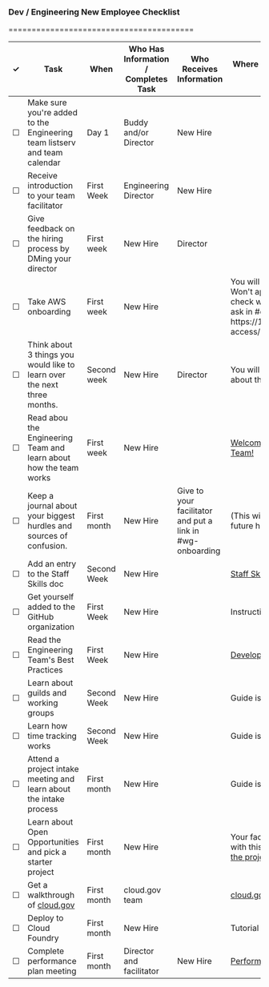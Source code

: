 
### Dev / Engineering New Employee Checklist
========================================

<table>
  <thead>
    <tr>
      <th scope="col">&#10003;</th>
      <th scope="col">Task</th>
      <th scope="col">When</th>
      <th scope="col">Who Has Information / Completes Task</th>
      <th scope="col">Who Receives Information </th>
      <th scope="col">Where the information lives / notes</th>
    </tr>
  </thead>
  <tr>
    <td>&#9744;</td>
    <td>Make sure you're added to the Engineering team listserv and team calendar</td>
    <td>Day 1</td>
    <td>Buddy and/or Director</td>
    <td> New Hire</td>
    <td></td>
  </tr>
  <tr>
    <td>&#9744;</td>
    <td>Receive introduction to your team facilitator</td>
    <td>First Week</td>
    <td>Engineering Director</td>
    <td> New Hire</td>
    <td></td>
  </tr>
  <tr>
    <td>&#9744;</td>
    <td>Give feedback on the hiring process by DMing your director</td>
    <td>First week</td>
    <td>New Hire</td>
    <td> Director</td>
    <td></td>
  </tr>
  <tr>
    <td>&#9744;</td>
    <td>Take AWS onboarding</td>
    <td>First week</td>
    <td>New Hire</td>
    <td></td>
    <td>You will be given an account. Won't apply to everyone – check with your director or ask in #devops. https://18f.gsa.gov/hub/aws-access/</td>
  </tr>
   <tr>
    <td>&#9744;</td>
    <td>Think about 3 things you would like to learn over the next three months.</td>
    <td>Second week</td>
    <td>New Hire</td>
    <td>Director</td>
    <td>You will talk to your facilitator about this.</td>
  </tr>
   <tr>
    <td>&#9744;</td>
    <td>Read abou the Engineering Team and learn about how the team works</td>
    <td>First week</td>
    <td>New Hire</td>
    <td></td>
    <td><a href="https://docs.google.com/document/d/1jtp6ZjWKZPvu1VhrQc8r7z6U3InxbtL5_baIECtPLkQ/edit#heading=h.525qbp2k2unh">Welcome to the Engineering Team!</a></td>
  </tr>
  <tr>
    <td>&#9744;</td>
    <td>Keep a journal about your biggest hurdles and sources of confusion.</td>
    <td>First month</td>
    <td>New Hire</td>
    <td>Give to your facilitator and put a link in #wg-onboarding</td>
    <td>(This will help us fix it for future hires)</td>
  </tr>
  <tr>
    <td>&#9744;</td>
    <td>Add an entry to the Staff Skills doc</td>
    <td>Second Week</td>
    <td>New Hire</td>
    <td></td>
    <td><a href="https://docs.google.com/spreadsheets/u/1/d/1X0i53EqWTzh0l3lrs0us-2bZ_2Z6TUGn2Y3lPHmSuXo/edit#gid=0">Staff Skills</a></td>
  </tr>
  <tr>
    <td>&#9744;</td>
    <td>Get yourself added to the GitHub organization</td>
    <td>First Week</td>
    <td>New Hire</td>
    <td></td>
    <td>Instructions are <a href="https://github.com/18F/handbook/blob/staging/articles/5-training-and-professional-development/seminars/github-and-18f-site.md#1-setting-up-your-account">here</a></td>
  </tr>
  <tr>
    <td>&#9744;</td>
    <td>Read the Engineering Team's Best Practices</td>
    <td>First Week</td>
    <td>New Hire</td>
    <td></td>
    <td><a href="https://pages.18f.gov/development-guide">Developer Guide</a></td>
  </tr>
  <tr>
    <td>&#9744;</td>
    <td>Learn about guilds and working groups</td>
    <td>Second Week</td>
    <td>New Hire</td>
    <td></td>
    <td>Guide is <a href="https://github.com/18F/handbook/blob/staging/articles/5-training-and-professional-development/seminars/working-groups-and-guilds-101.md">here</a></td>
  </tr>
  <tr>
    <td>&#9744;</td>
    <td>Learn how time tracking works</td>
    <td>Second Week</td>
    <td>New Hire</td>
    <td></td>
    <td>Guide is <a href="https://github.com/18F/handbook/blob/e3544e240f37f5df02906a5a4f73bd9e9a460015/articles/4-how-we-work/tools/tock.md">here</a></td>
  </tr>
   <tr>
    <td>&#9744;</td>
    <td>Attend a project intake meeting and learn about the intake process</td>
    <td>First month</td>
    <td>New Hire</td>
    <td></td>
    <td>Guide is <a href="https://github.com/18F/handbook/blob/4ea880b6bf5cf56067fa3d3cf3ca45655ed4a87b/articles/5-training-and-professional-development/seminars/project-intake-101.md">here</a></td>
  </tr>
    <tr>
    <td>&#9744;</td>
    <td>Learn about Open Opportunities and pick a starter project</td>
    <td>First month</td>
    <td>New Hire</td>
    <td></td>
    <td>Your facilitator will help you with this but you can <a href="https://openopps.digitalgov.gov/tasks?search=18F">browse the projects.</a></td>
  </tr>
  <tr>
    <td>&#9744;</td>
    <td>Get a walkthrough of <a href="https://cloud.gov">cloud.gov</a></td>
    <td>First month</td>
    <td>cloud.gov team</td>
    <td></td>
    <td><a href="https://cloud.gov">cloud.gov</a> / #cloud-gov</td>
  </tr>
  <tr>
    <td>&#9744;</td>
    <td>Deploy to Cloud Foundry</td>
    <td>First month</td>
    <td>New Hire</td>
    <td></td>
    <td>Tutorial <a href="https://docs.google.com/document/d/1N0VQf5y0ZeO-9BS0Xk1W2p-YetF7HUqzSB4D-Kj7MXw/edit">here</a></td>
  </tr>
  <tr>
    <td>&#9744;</td>
    <td>Complete performance plan meeting</td>
    <td>First month</td>
    <td>Director and facilitator</td>
    <td>New Hire</td>
    <td><a href="https://docs.google.com/document/d/1dRsoHGPv12IRjlWHl1uW63pMEad15GcmhP2m7jyU27M/edit">Performance plan</a></td>
  </tr>
</table>
